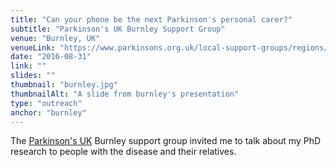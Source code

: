 ```yaml
---
title: "Can your phone be the next Parkinson's personal carer?"
subtitle: "Parkinson's UK Burnley Support Group"
venue: "Burnley, UK"
venueLink: "https://www.parkinsons.org.uk/local-support-groups/regions/burnley-branch"
date: "2016-08-31"
link: ""
slides: ""
thumbnail: "burnley.jpg"
thumbnailAlt: "A slide from burnley's presentation"
type: "outreach"
anchor: "burnley"
---
```

The [Parkinson's UK](https://www.parkinsons.org.uk/) Burnley support group invited me to talk about my PhD research to people with the disease and their relatives.